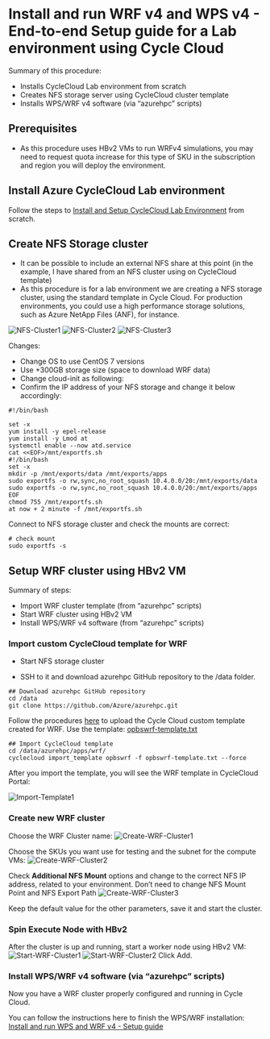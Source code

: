 # Install and run WRF v4 and WPS v4 - End-to-end Setup guide for a Lab environment using Cycle Cloud

Summary of this procedure:
- Installs CycleCloud Lab environment from scratch
- Creates NFS storage server using CycleCloud cluster template
- Installs WPS/WRF v4 software (via “azurehpc” scripts)
  
## Prerequisites
- As this procedure uses HBv2 VMs to run WRFv4 simulations, you may need to request quota increase for this type of SKU in the subscription and region you will deploy the environment. 


## Install Azure CycleCloud Lab environment
Follow the steps to [Install and Setup CycleCloud Lab Environment](../../tutorials/cyclecloud/install-cyclecloud.md) from scratch.
 
 
## Create NFS Storage cluster
- It can be possible to include an external NFS share at this point (in the example, I have shared from an NFS cluster using on CycleCloud template)
- As this procedure is for a lab environment we are creating a NFS storage cluster, using the standard template in Cycle Cloud. For production environments, you could use a high performance storage solutions, such as  Azure NetApp Files (ANF), for instance.


![NFS-Cluster1](images/NFS-Cluster1.png)
![NFS-Cluster2](images/NFS-Cluster2.png)
![NFS-Cluster3](images/NFS-Cluster3.png)

Changes:
- Change OS to use CentOS 7 versions
- Use +300GB storage size (space to download WRF data)
- Change cloud-init as following:
- Confirm the IP address of your NFS storage and change it below accordingly:

```
#!/bin/bash

set -x
yum install -y epel-release
yum install -y Lmod at
systemctl enable --now atd.service
cat <<EOF>/mnt/exportfs.sh
#!/bin/bash
set -x
mkdir -p /mnt/exports/data /mnt/exports/apps
sudo exportfs -o rw,sync,no_root_squash 10.4.0.0/20:/mnt/exports/data
sudo exportfs -o rw,sync,no_root_squash 10.4.0.0/20:/mnt/exports/apps
EOF
chmod 755 /mnt/exportfs.sh
at now + 2 minute -f /mnt/exportfs.sh
```

Connect to NFS storage cluster and check the mounts are correct:
```
# check mount
sudo exportfs -s
```

## Setup WRF cluster using HBv2 VM
Summary of steps:
-	Import WRF cluster template (from “azurehpc” scripts) 
-	Start WRF cluster using HBv2 VM 
-	Install WPS/WRF v4 software (from “azurehpc” scripts) 


### Import custom CycleCloud template for WRF

- Start NFS storage cluster

- SSH to it and download azurehpc GitHub repository to the /data folder. 
```
## Download azurehpc GitHub repository
cd /data
git clone https://github.com/Azure/azurehpc.git
```

Follow the procedures [here](https://docs.microsoft.com/en-us/azure/cyclecloud/tutorials/modify-cluster-template?view=cyclecloud-8#import-the-new-cluster-template) to upload the Cycle Cloud custom template created for WRF.
Use the template: [opbswrf-template.txt](opbswrf-template.txt) 
```
## Import CycleCloud template
cd /data/azurehpc/apps/wrf/
cyclecloud import_template opbswrf -f opbswrf-template.txt --force
``` 
After you import the template, you will see the WRF template in CycleCloud Portal:

![Import-Template1](images/Import-Template1.png)

### Create new WRF cluster
Choose the WRF Cluster name:
![Create-WRF-Cluster1](images/Create-WRF-Cluster1.png)

Choose the SKUs you want use for testing and the subnet for the compute VMs:
![Create-WRF-Cluster2](images/Create-WRF-Cluster2a.png)

Check **Additional NFS Mount** options and change to the correct NFS IP address, related to your environment. Don’t need to change NFS Mount Point and NFS Export Path
![Create-WRF-Cluster3](images/Create-WRF-Cluster3.png)

Keep the default value for the other parameters, save it and start the cluster.

### Spin Execute Node with HBv2
After the cluster is up and running, start a worker node using HBv2 VM:
![Start-WRF-Cluster1](images/Start-WRF-Cluster1.png)
![Start-WRF-Cluster2](images/Start-WRF-Cluster2.png)
Click Add.

### Install WPS/WRF v4 software (via “azurehpc” scripts)

Now you have a WRF cluster properly configured and running in Cycle Cloud. 

You can follow the instructions here to finish the WPS/WRF installation: [Install and run WPS and WRF v4 - Setup guide](../../wrf/../README.md) 

